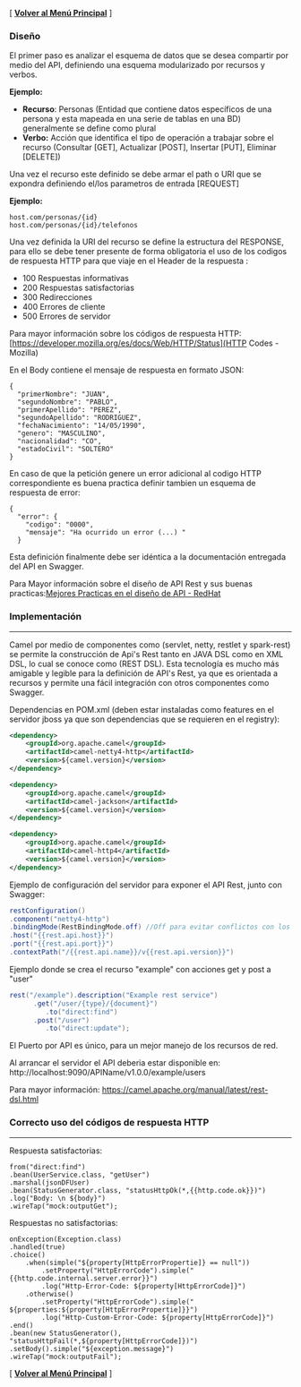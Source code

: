 [ **[Volver al Menú Principal](https://github.com/UniandesDSIT/Fuse-Lab-RestDsl/wiki)** ]

### Diseño

El primer paso es analizar el esquema de datos que se desea compartir por medio del API, definiendo una esquema modularizado por recursos y verbos.

**Ejemplo:**

- **Recurso**: Personas (Entidad que contiene datos específicos de una persona y esta mapeada en una serie de tablas en una BD) generalmente se define como plural
- **Verbo:** Acción que identifica el tipo de operación a trabajar sobre el recurso (Consultar [GET], Actualizar [POST], Insertar [PUT], Eliminar [DELETE])

Una vez el recurso este definido se debe armar el path o URI que se expondra definiendo el/los parametros de entrada [REQUEST]

**Ejemplo:**
```
host.com/personas/{id}
host.com/personas/{id}/telefonos
```

Una vez definida la URI del recurso se define la estructura del RESPONSE, para ello se debe tener presente de forma obligatoria el uso de los codigos de respuesta HTTP para que viaje en el Header de la respuesta :

- 100 Respuestas informativas
- 200 Respuestas satisfactorias
- 300 Redirecciones
- 400 Errores de cliente
- 500 Errores de servidor

Para mayor información sobre los códigos de respuesta HTTP: [https://developer.mozilla.org/es/docs/Web/HTTP/Status](HTTP Codes - Mozilla)

En el Body contiene el mensaje de respuesta en formato JSON:

```
{
  "primerNombre": "JUAN",
  "segundoNombre": "PABLO",
  "primerApellido": "PEREZ",
  "segundoApellido": "RODRIGUEZ",
  "fechaNacimiento": "14/05/1990",
  "genero": "MASCULINO",
  "nacionalidad": "CO",
  "estadoCivil": "SOLTERO"
}
```

En caso de que la petición genere un error adicional al codigo HTTP correspondiente es buena practica definir tambien un esquema de respuesta de error:

```
{
  "error": {
    "codigo": "0000",
    "mensaje": "Ha ocurrido un error (...) "
  }
```

Esta definición finalmente debe ser idéntica a la documentación entregada del API en Swagger.

Para Mayor información sobre el diseño de API Rest y sus buenas practicas:[Mejores Practicas en el diseño de API - RedHat](https://www.redhat.com/es/topics/api/what-is-api-design)



### Implementación
 
***

Camel por medio de componentes como (servlet, netty, restlet y spark-rest) se permite la construcción de Api's Rest tanto en JAVA DSL como en XML DSL, lo cual se conoce como (REST DSL).
Esta tecnología es mucho más amigable y legible para la definición de API's Rest, ya que es orientada a recursos y permite una fácil integración con otros componentes como Swagger.

Dependencias en POM.xml (deben estar instaladas como features en el servidor jboss ya que son dependencias que se requieren en el registry):

```xml
<dependency>
	<groupId>org.apache.camel</groupId>
	<artifactId>camel-netty4-http</artifactId>	
	<version>${camel.version}</version>	
</dependency>

<dependency>
	<groupId>org.apache.camel</groupId>
	<artifactId>camel-jackson</artifactId>
	<version>${camel.version}</version>
</dependency>

<dependency>
	<groupId>org.apache.camel</groupId>
	<artifactId>camel-http4</artifactId>
	<version>${camel.version}</version>
</dependency>

```

Ejemplo de configuración del servidor para exponer el API Rest, junto con Swagger:

```java
restConfiguration()
.component("netty4-http")
.bindingMode(RestBindingMode.off) //Off para evitar conflictos con los data formats
.host("{{rest.api.host}}")
.port("{{rest.api.port}}")
.contextPath("/{{rest.api.name}}/v{{rest.api.version}}")
```

Ejemplo donde se crea el recurso "example" con acciones get y post a "user"

```java
rest("/example").description("Example rest service")
      .get("/user/{type}/{document}")
         .to("direct:find")
      .post("/user")
         .to("direct:update");
```

El Puerto por API es único, para un mejor manejo de los recursos de red.

Al arrancar el servidor el API deberia estar disponible en: http://localhost:9090/APIName/v1.0.0/example/users

Para mayor información:
https://camel.apache.org/manual/latest/rest-dsl.html

### Correcto uso del códigos de respuesta HTTP

***

Respuesta satisfactorias:

```
from("direct:find")
.bean(UserService.class, "getUser")
.marshal(jsonDFUser)
.bean(StatusGenerator.class, "statusHttpOk(*,{{http.code.ok}})")
.log("Body: \n ${body}")
.wireTap("mock:outputGet");
```

Respuestas no satisfactorias:

```
onException(Exception.class)
.handled(true)
.choice()
	.when(simple("${property[HttpErrorPropertie]} == null"))
		.setProperty("HttpErrorCode").simple("{{http.code.internal.server.error}}")
		.log("Http-Error-Code: ${property[HttpErrorCode]}")
	.otherwise()
		.setProperty("HttpErrorCode").simple(" ${properties:${property[HttpErrorPropertie]}}")
		.log("Http-Custom-Error-Code: ${property[HttpErrorCode]}")
.end()
.bean(new StatusGenerator(), "statusHttpFail(*,${property[HttpErrorCode]})")
.setBody().simple("${exception.message}")
.wireTap("mock:outputFail");
``` 



[ **[Volver al Menú Principal](https://github.com/UniandesDSIT/Fuse-Lab-RestDsl/wiki)** ]
